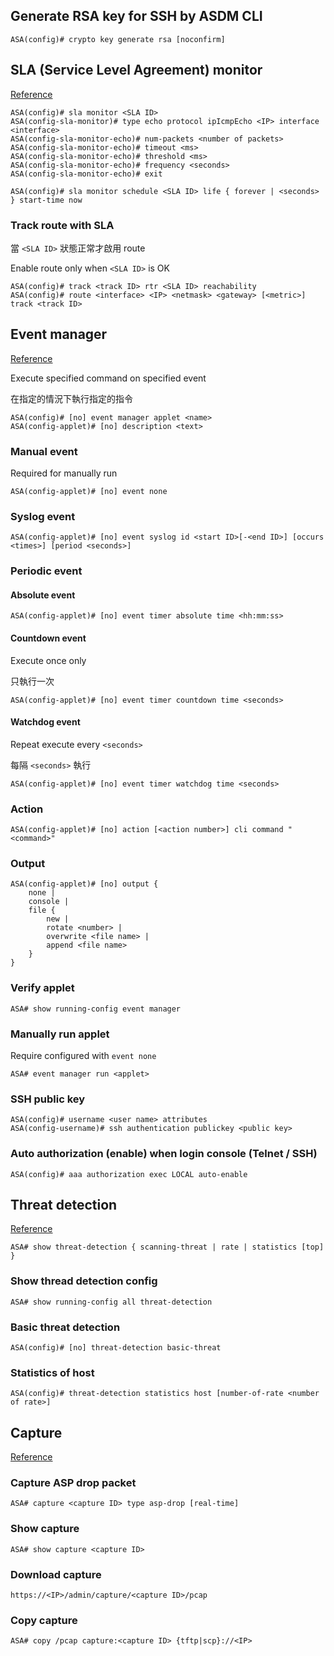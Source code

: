 ## Generate RSA key for SSH by ASDM CLI

```
ASA(config)# crypto key generate rsa [noconfirm]
```

## SLA (Service Level Agreement) monitor

[Reference](https://www.cisco.com/c/en/us/support/docs/security/asa-5500-x-series-next-generation-firewalls/118962-configure-asa-00.html)

```
ASA(config)# sla monitor <SLA ID>
ASA(config-sla-monitor)# type echo protocol ipIcmpEcho <IP> interface <interface>
ASA(config-sla-monitor-echo)# num-packets <number of packets>
ASA(config-sla-monitor-echo)# timeout <ms>
ASA(config-sla-monitor-echo)# threshold <ms>
ASA(config-sla-monitor-echo)# frequency <seconds>
ASA(config-sla-monitor-echo)# exit

ASA(config)# sla monitor schedule <SLA ID> life { forever | <seconds> } start-time now
```

### Track route with SLA

當 `<SLA ID>` 狀態正常才啟用 route

Enable route only when `<SLA ID>` is OK

```
ASA(config)# track <track ID> rtr <SLA ID> reachability
ASA(config)# route <interface> <IP> <netmask> <gateway> [<metric>] track <track ID>
```

## Event manager

[Reference](https://www.cisco.com/c/en/us/support/docs/security/adaptive-security-appliance-asa-software/117883-config-eem-00.html)

Execute specified command on specified event

在指定的情況下執行指定的指令

```
ASA(config)# [no] event manager applet <name>
ASA(config-applet)# [no] description <text>
```

### Manual event

Required for manually run

```
ASA(config-applet)# [no] event none
```

### Syslog event

```
ASA(config-applet)# [no] event syslog id <start ID>[-<end ID>] [occurs <times>] [period <seconds>]
```

### Periodic event

#### Absolute event

```
ASA(config-applet)# [no] event timer absolute time <hh:mm:ss>
```

#### Countdown event

Execute once only

只執行一次

```
ASA(config-applet)# [no] event timer countdown time <seconds>
```

#### Watchdog event

Repeat execute every `<seconds>`

每隔 `<seconds>` 執行

```
ASA(config-applet)# [no] event timer watchdog time <seconds>
```

### Action

```
ASA(config-applet)# [no] action [<action number>] cli command "<command>"
```

### Output

```
ASA(config-applet)# [no] output {
    none |
    console |
    file {
        new |
        rotate <number> |
        overwrite <file name> |
        append <file name>
    }
}
```

### Verify applet

```
ASA# show running-config event manager
```

### Manually run applet

Require configured with `event none`
```
ASA# event manager run <applet>
```

### SSH public key
```
ASA(config)# username <user name> attributes
ASA(config-username)# ssh authentication publickey <public key>
```

### Auto authorization (enable) when login console (Telnet / SSH)
```
ASA(config)# aaa authorization exec LOCAL auto-enable
```

## Threat detection

[Reference](https://www.cisco.com/c/en/us/support/docs/security/asa-5500-x-series-next-generation-firewalls/113685-asa-threat-detection.html)

```
ASA# show threat-detection { scanning-threat | rate | statistics [top] }
```

### Show thread detection config

```
ASA# show running-config all threat-detection
```

### Basic threat detection

```
ASA(config)# [no] threat-detection basic-threat
```

### Statistics of host
```
ASA(config)# threat-detection statistics host [number-of-rate <number of rate>]
```

## Capture

[Reference](https://www.cisco.com/c/en/us/support/docs/security/asa-5500-x-series-next-generation-firewalls/118097-configure-asa-00.html)

### Capture ASP drop packet
```
ASA# capture <capture ID> type asp-drop [real-time]
```

### Show capture
```
ASA# show capture <capture ID>
```

### Download capture

```
https://<IP>/admin/capture/<capture ID>/pcap
```

### Copy capture

```
ASA# copy /pcap capture:<capture ID> {tftp|scp}://<IP>
```
